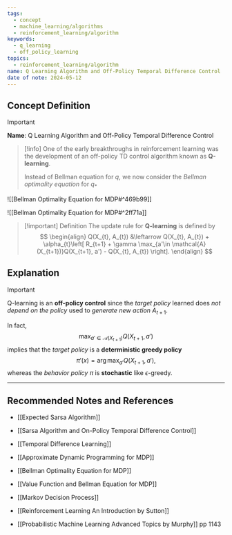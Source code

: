 ```yaml
---
tags:
  - concept
  - machine_learning/algorithms
  - reinforcement_learning/algorithm
keywords:
  - q_learning
  - off_policy_learning
topics:
  - reinforcement_learning/algorithm
name: Q Learning Algorithm and Off-Policy Temporal Difference Control
date of note: 2024-05-12
---
```


## Concept Definition

>[!important]
>**Name**: Q Learning Algorithm and Off-Policy Temporal Difference Control

>[!info]
>One of the early breakthroughs in reinforcement learning was the development of an off-policy TD control algorithm known as **Q-learning**.
>
>Instead of Bellman equation for $q$, we now consider the *Bellman optimality equation* for $q_{*}$

![[Bellman Optimality Equation for MDP#^469b99]]

![[Bellman Optimality Equation for MDP#^2ff71a]]

>[!important] Definition
>The update rule for **Q-learning** is defined by
>$$
> \begin{align}
> Q(X_{t}, A_{t}) &\leftarrow Q(X_{t}, A_{t}) + \alpha_{t}\left[ R_{t+1} + \gamma \max_{a'\in \mathcal{A}(X_{t+1})}Q(X_{t+1}, a')  - Q(X_{t}, A_{t}) \right]. 
> \end{align}
>$$ 


## Explanation

>[!important] 
>Q-learning is an **off-policy control** since the *target policy* learned does *not depend on the policy* used to *generate new action* $A_{t+1}$. 
>
>In fact, $$\max_{a'\in \mathcal{A}(X_{t+1})}Q(X_{t+1}, a')$$ implies that the *target policy* is a **deterministic greedy policy** $$\pi'(x) = \arg\max_{a'}Q(X_{t+1}, a'),$$ whereas the *behavior policy* $\pi$ is **stochastic** like $\epsilon$-greedy. 




-----------
##  Recommended Notes and References


- [[Expected Sarsa Algorithm]]
- [[Sarsa Algorithm and On-Policy Temporal Difference Control]]
- [[Temporal Difference Learning]]

- [[Approximate Dynamic Programming for MDP]]
- [[Bellman Optimality Equation for MDP]]
- [[Value Function and Bellman Equation for MDP]]
- [[Markov Decision Process]]



- [[Reinforcement Learning An Introduction by Sutton]]
- [[Probabilistic Machine Learning Advanced Topics by Murphy]] pp 1143
